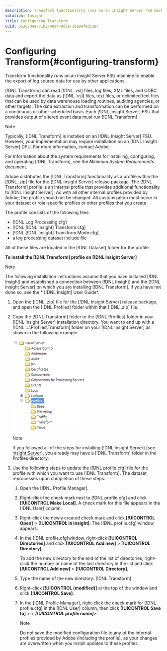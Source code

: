```yaml
---
description: Transform functionality runs on an Insight Server FSU machine to enable the export of log source data for use by other applications.
solution: Insight
title: Configuring Transform
uuid: 0526704a-71b2-4094-9d3a-1ba84f4dc287
---
```


# Configuring Transform{#configuring-transform}

Transform functionality runs on an Insight Server FSU machine to enable the export of log source data for use by other applications.

 [!DNL Transform] can read [!DNL .vsl] files, log files, XML files, and ODBC data and export the data as [!DNL .vsl] files, text files, or delimited text files that can be used by data warehouse loading routines, auditing agencies, or other targets. The data extraction and transformation can be performed on a continuous or other scheduled basis. Each [!DNL Insight Server] FSU that provides output of altered event data must run [!DNL Transform].

>[!NOTE]
>
>Typically, [!DNL Transform] is installed on an [!DNL Insight Server] FSU. However, your implementation may require installation on an [!DNL Insight Server] DPU. For more information, contact Adobe.

For information about the system requirements for installing, configuring, and operating [!DNL Transform], see the *Minimum System Requirements* document.

Adobe distributes the [!DNL Transform] functionality as a profile within the [!DNL .zip] file for the [!DNL Insight Server] release package. The [!DNL Transform] profile is an internal profile that provides additional functionality to [!DNL Insight Server]. As with all other internal profiles provided by Adobe, the profile should not be changed. All customization must occur in your dataset or role-specific profiles or other profiles that you create.

The profile consists of the following files:

* [!DNL Log Processing.cfg]
* [!DNL [!DNL Insight] Transform.cfg]
* [!DNL [!DNL Insight] Transform Mode.cfg]
* a log processing dataset include file

All of these files are located in the [!DNL Dataset] folder for the profile.

**To install the [!DNL Transform] profile on [!DNL Insight Server]**

>[!NOTE]
>
>The following installation instructions assume that you have installed [!DNL Insight] and established a connection between [!DNL Insight] and the [!DNL Insight Server] on which you are installing [!DNL Transform]. If you have not done so, see the * [!DNL Insight] User Guide*.

1. Open the [!DNL .zip] file for the [!DNL Insight Server] release package, and open the [!DNL Profiles] folder within that [!DNL .zip] file.
1. Copy the [!DNL Transform] folder to the [!DNL Profiles] folder in your [!DNL Insight Server] installation directory. You want to end up with a [!DNL ...\Profiles\Transform] folder on your [!DNL Insight Server] as shown in the following example.

   ![Step Info](assets/win_installTransformProfile.png)

   >[!NOTE]
   >
   >If you followed all of the steps for installing [!DNL Insight Server] (see [Insight Server](../../../home/c-inst-svr/c-msr-server/c-msr-server.md)), you already may have a [!DNL Transform] folder in the Profiles directory.

1. Use the following steps to update the [!DNL profile.cfg] file for the profile with which you want to use [!DNL Transform]. The dataset reprocesses upon completion of these steps.

    1. Open the [!DNL Profile Manager]. 
    1. Right-click the check mark next to [!DNL profile.cfg] and click **[!UICONTROL Make Local]**. A check mark for this file appears in the [!DNL User] column. 
    
    1. Right-click the newly created check mark and click **[!UICONTROL Open]** > **[!UICONTROL in Insight]**. The [!DNL profile.cfg] window appears. 
    
    1. In the [!DNL profile.cfg]window, right-click **[!UICONTROL Directories]** and click **[!UICONTROL Add new]** > **[!UICONTROL Directory]**.

       To add the new directory to the end of the list of directories, right-click the number or name of the last directory in the list and click **[!UICONTROL Add new]** > **[!UICONTROL Directory]**. 
    
    1. Type the name of the new directory: [!DNL Transform]
    1. Right-click **[!UICONTROL (modified)]** at the top of the window and click **[!UICONTROL Save]**. 
    
    1. In the [!DNL Profile Manager], right-click the check mark for [!DNL profile.cfg] in the [!DNL User] column, then click **[!UICONTROL Save to]** > *< **[!UICONTROL profile name]**>*.

       >[!NOTE]
       >
       >Do not save the modified configuration file to any of the internal profiles provided by Adobe (including the profile), as your changes are overwritten when you install updates to these profiles.


